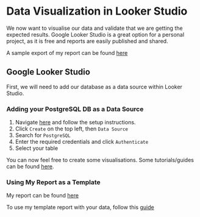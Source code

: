 # Data Visualization in Looker Studio

We now want to visualise our data and validate that we are getting the expected results. Google Looker Studio is a great option for a personal project, as it is free and reports are easily published and shared.

A sample export of my report can be found [here](https://github.com/zachmiller280/Spotify-API-Pipeline/blob/main/images/listening_stats.pdf)

## Google Looker Studio

First, we will need to add our database as a data source within Looker Studio.

### Adding your PostgreSQL DB as a Data Source
1. Navigate [here](https://lookerstudio.google.com) and follow the setup instructions. 
1. Click `Create` on the top left, then `Data Source`
1. Search for `PostgreSQL`
1. Enter the required credentials and click `Authenticate`
1. Select your table

You can now feel free to create some visualisations. Some tutorials/guides can be found [here](https://cloud.google.com/looker/docs/studio?hl=en&visit_id=638759559392901347-1940849564&rd=1).



### Using My Report as a Template

My report can be found [here](https://lookerstudio.google.com/u/0/reporting/f873f57c-0a28-4a8c-961f-5567ca9e753f/page/p_ijh6tw1upd/preview)


To use my template report with your data, follow this [guide](https://cloud.google.com/looker/docs/studio/create-a-report-from-a-template)
